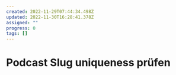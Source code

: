 ```yaml
---
created: 2022-11-29T07:44:34.498Z
updated: 2022-11-30T16:28:41.378Z
assigned: ""
progress: 0
tags: []
---
```


# Podcast Slug uniqueness prüfen
